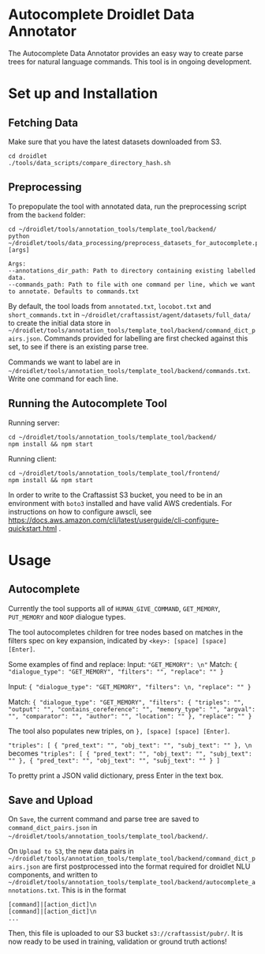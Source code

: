 # Autocomplete Droidlet Data Annotator

The Autocomplete Data Annotator provides an easy way to create parse trees for natural language commands. This tool is in ongoing development.

# Set up and Installation
## Fetching Data
Make sure that you have the latest datasets downloaded from S3.
```
cd droidlet
./tools/data_scripts/compare_directory_hash.sh
```

## Preprocessing
To prepopulate the tool with annotated data, run the preprocessing script from the `backend` folder:
```
cd ~/droidlet/tools/annotation_tools/template_tool/backend/
python ~/droidlet/tools/data_processing/preprocess_datasets_for_autocomplete.py [args]

Args:
--annotations_dir_path: Path to directory containing existing labelled data.
--commands_path: Path to file with one command per line, which we want to annotate. Defaults to commands.txt
```

By default, the tool loads from `annotated.txt`, `locobot.txt` and `short_commands.txt` in `~/droidlet/craftassist/agent/datasets/full_data/` to create the initial data store in `~/droidlet/tools/annotation_tools/template_tool/backend/command_dict_pairs.json`. Commands provided for labelling are first checked against this set, to see if there is an existing parse tree.

Commands we want to label are in `~/droidlet/tools/annotation_tools/template_tool/backend/commands.txt`. Write one command for each line.


## Running the Autocomplete Tool
Running server:
```
cd ~/droidlet/tools/annotation_tools/template_tool/backend/
npm install && npm start
```

Running client:
```
cd ~/droidlet/tools/annotation_tools/template_tool/frontend/
npm install && npm start
```

In order to write to the Craftassist S3 bucket, you need to be in an environment with `boto3` installed and have valid AWS credentials. For instructions on how to configure awscli, see https://docs.aws.amazon.com/cli/latest/userguide/cli-configure-quickstart.html .

# Usage
## Autocomplete

Currently the tool supports all of `HUMAN_GIVE_COMMAND`, `GET_MEMORY`, `PUT_MEMORY` and `NOOP` dialogue types.

The tool autocompletes children for tree nodes based on matches in the filters spec on key expansion, indicated by `<key>: [space] [space] [Enter]`.

Some examples of find and replace:
Input:
`"GET_MEMORY": \n"`
Match:
`{ "dialogue_type": "GET_MEMORY", "filters": "", "replace": "" }`

Input:
`{ "dialogue_type": "GET_MEMORY", "filters": \n, "replace": "" }`

Match:
`{ "dialogue_type": "GET_MEMORY", "filters": { "triples": "", "output": "", "contains_coreference": "", "memory_type": "", "argval": "", "comparator": "", "author": "", "location": "" }, "replace": "" }`

The tool also populates new triples, on `}, [space] [space] [Enter]`.

`"triples": [ { "pred_text": "", "obj_text": "", "subj_text": "" }, \n`
becomes
`"triples": [ { "pred_text": "", "obj_text": "", "subj_text": "" }, { "pred_text": "", "obj_text": "", "subj_text": "" } ]`

To pretty print a JSON valid dictionary, press Enter in the text box.

## Save and Upload
On `Save`, the current command and parse tree are saved to `command_dict_pairs.json` in `~/droidlet/tools/annotation_tools/template_tool/backend/`.

On `Upload to S3`, the new data pairs in `~/droidlet/tools/annotation_tools/template_tool/backend/command_dict_pairs.json` are first postprocessed into the format required for droidlet NLU components, and written to `~/droidlet/tools/annotation_tools/template_tool/backend/autocomplete_annotations.txt`. This is in the format

```
[command]|[action_dict]\n
[command]|[action_dict]\n
...
```

Then, this file is uploaded to our S3 bucket `s3://craftassist/pubr/`. It is now ready to be used in training, validation or ground truth actions!

